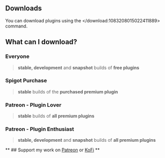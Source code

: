 ## Downloads

You can download plugins using the </download:1083208015022411889> command.

## What can I download?

### Everyone  
> **stable, development** and **snapshot** builds of **free plugins**

### Spigot Purchase  
> **stable** builds of the **purchased premium plugin**

### Patreon - Plugin Lover  
> **stable** builds of **all premium plugins**

### Patreon - Plugin Enthusiast  
>  **stable, development** and **snapshot** builds of **all premium plugins**

** ## Support my work on [Patreon](<https://patreon.com/eldoriaplugins>) or [KoFi](<https://ko-fi.com/eldoriaplugins>) **
